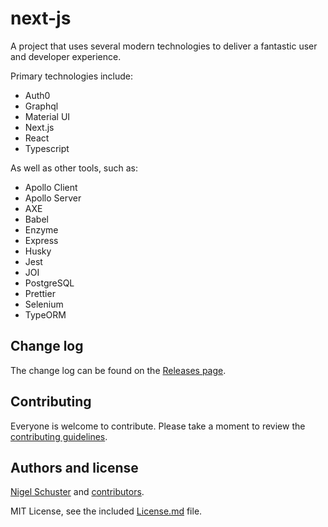# next-js

A project that uses several modern technologies to deliver a fantastic user and developer experience.

Primary technologies include:
* Auth0
* Graphql
* Material UI
* Next.js
* React
* Typescript

As well as other tools, such as:
* Apollo Client
* Apollo Server
* AXE
* Babel
* Enzyme
* Express
* Husky
* Jest
* JOI
* PostgreSQL
* Prettier
* Selenium
* TypeORM

## Change log

The change log can be found on the [Releases page](https://github.com/Neitsch/next-js/releases).

## Contributing

Everyone is welcome to contribute. Please take a moment to review the [contributing guidelines](Contributing.md).

## Authors and license

[Nigel Schuster](https://github.com/Neitsch/next-experiment) and [contributors](https://github.com/Neitsch/next-js/graphs/contributors).

MIT License, see the included [License.md](License.md) file.
